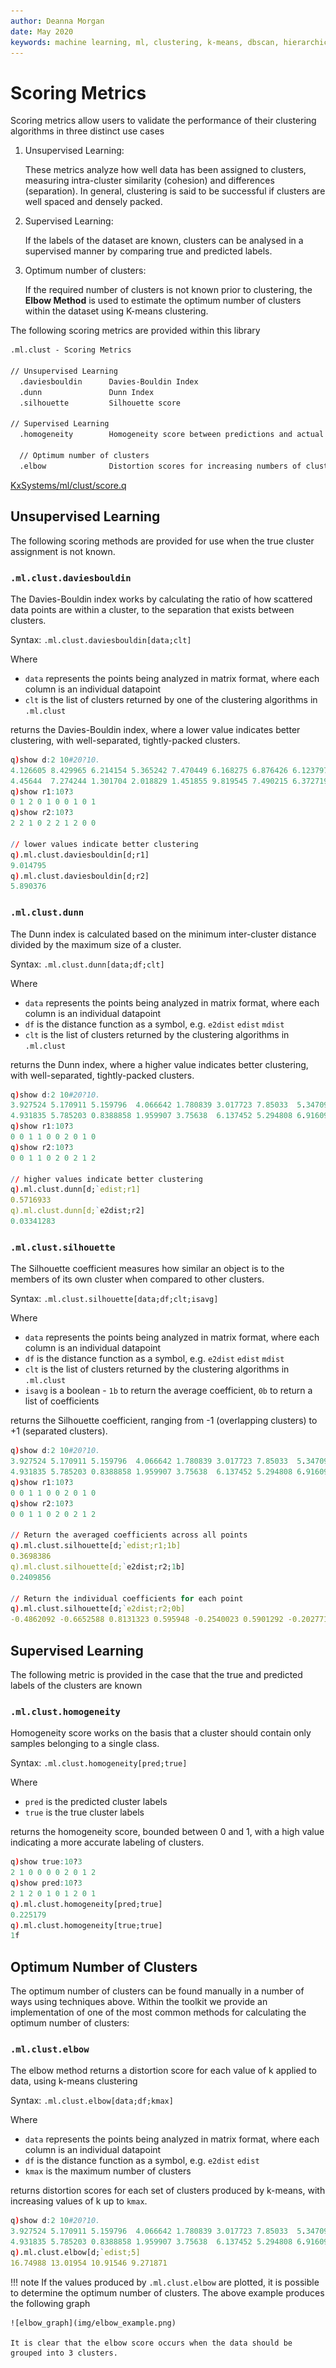 ```yaml
---
author: Deanna Morgan
date: May 2020
keywords: machine learning, ml, clustering, k-means, dbscan, hierarchical, cure, scoring, davies-bouldin, dunn, silhouette, homogeneity, elbow
---
```


# <i class="fas fa-share-alt"></i> Scoring Metrics

Scoring metrics allow users to validate the performance of their clustering algorithms in three distinct use cases

1. Unsupervised Learning: 

	These metrics analyze how well data has been assigned to clusters, measuring intra-cluster similarity (cohesion) and differences (separation). In general, clustering is said to be successful if clusters are well spaced and densely packed.

2. Supervised Learning:

	If the labels of the dataset are known, clusters can be analysed in a supervised manner by comparing true and predicted labels.

3. Optimum number of clusters:

	If the required number of clusters is not known prior to clustering, the **Elbow Method** is used to estimate the optimum number of clusters within the dataset using K-means clustering.

The following scoring metrics are provided within this library

```txt
.ml.clust - Scoring Metrics

// Unsupervised Learning
  .daviesbouldin      Davies-Bouldin Index
  .dunn               Dunn Index
  .silhouette         Silhouette score

// Supervised Learning
  .homogeneity        Homogeneity score between predictions and actual value

  // Optimum number of clusters
  .elbow              Distortion scores for increasing numbers of clusters
```

<i class="fab fa-github"></i>
[KxSystems/ml/clust/score.q](https://github.com/kxsystems/ml/clust/score.q)


## Unsupervised Learning

The following scoring methods are provided for use when the true cluster assignment is not known.

### `.ml.clust.daviesbouldin`

The Davies-Bouldin index works by calculating the ratio of how scattered data points are within a cluster, to the separation that exists between clusters.

Syntax: `.ml.clust.daviesbouldin[data;clt]`

Where

- `data` represents the points being analyzed in matrix format, where each column is an individual datapoint
- `clt` is the list of clusters returned by one of the clustering algorithms in `.ml.clust`

returns the Davies-Bouldin index, where a lower value indicates better clustering, with well-separated, tightly-packed clusters.

```q
q)show d:2 10#20?10.
4.126605 8.429965 6.214154 5.365242 7.470449 6.168275 6.876426 6.123797 9.363..
4.45644  7.274244 1.301704 2.018829 1.451855 9.819545 7.490215 6.372719 5.856..
q)show r1:10?3
0 1 2 0 1 0 0 1 0 1
q)show r2:10?3
2 2 1 0 2 2 1 2 0 0

// lower values indicate better clustering
q).ml.clust.daviesbouldin[d;r1]
9.014795
q).ml.clust.daviesbouldin[d;r2]
5.890376
```

### `.ml.clust.dunn`

The Dunn index is calculated based on the minimum inter-cluster distance divided by the maximum size of a cluster. 

Syntax: `.ml.clust.dunn[data;df;clt]`

Where

- `data` represents the points being analyzed in matrix format, where each column is an individual datapoint
- `df` is the distance function as a symbol, e.g. `e2dist` `edist` `mdist`
- `clt` is the list of clusters returned by the clustering algorithms in `.ml.clust`

returns the Dunn index, where a higher value indicates better clustering, with well-separated, tightly-packed clusters.

```q
q)show d:2 10#20?10.
3.927524 5.170911 5.159796  4.066642 1.780839 3.017723 7.85033  5.347096..
4.931835 5.785203 0.8388858 1.959907 3.75638  6.137452 5.294808 6.916099..
q)show r1:10?3
0 0 1 1 0 0 2 0 1 0
q)show r2:10?3
0 0 1 1 0 2 0 2 1 2

// higher values indicate better clustering
q).ml.clust.dunn[d;`edist;r1]
0.5716933
q).ml.clust.dunn[d;`e2dist;r2]
0.03341283
```

### `.ml.clust.silhouette`

The Silhouette coefficient measures how similar an object is to the members of its own cluster when compared to other clusters.

Syntax: `.ml.clust.silhouette[data;df;clt;isavg]`

Where

- `data` represents the points being analyzed in matrix format, where each column is an individual datapoint
- `df` is the distance function as a symbol, e.g. `e2dist` `edist` `mdist`
- `clt` is the list of clusters returned by the clustering algorithms in `.ml.clust`
- `isavg` is a boolean - `1b` to return the average coefficient, `0b` to return a list of coefficients

returns the Silhouette coefficient, ranging from -1 (overlapping clusters) to +1 (separated clusters).

```q
q)show d:2 10#20?10.
3.927524 5.170911 5.159796  4.066642 1.780839 3.017723 7.85033  5.347096..
4.931835 5.785203 0.8388858 1.959907 3.75638  6.137452 5.294808 6.916099..
q)show r1:10?3
0 0 1 1 0 0 2 0 1 0
q)show r2:10?3
0 0 1 1 0 2 0 2 1 2

// Return the averaged coefficients across all points
q).ml.clust.silhouette[d;`edist;r1;1b]
0.3698386
q).ml.clust.silhouette[d;`e2dist;r2;1b]
0.2409856

// Return the individual coefficients for each point
q).ml.clust.silhouette[d;`e2dist;r2;0b]
-0.4862092 -0.6652588 0.8131323 0.595948 -0.2540023 0.5901292 -0.2027718 0.61..
```

## Supervised Learning

The following metric is provided in the case that the true and predicted labels of the clusters are known

### `.ml.clust.homogeneity`

Homogeneity score works on the basis that a cluster should contain only samples belonging to a single class.

Syntax: `.ml.clust.homogeneity[pred;true]`

Where

-  `pred` is the predicted cluster labels
-  `true` is the true cluster labels

returns the homogeneity score, bounded between 0 and 1, with a high value indicating a more accurate labeling of clusters.

```q
q)show true:10?3
2 1 0 0 0 0 2 0 1 2
q)show pred:10?3
2 1 2 0 1 0 1 2 0 1
q).ml.clust.homogeneity[pred;true]
0.225179
q).ml.clust.homogeneity[true;true]
1f
```

## Optimum Number of Clusters

The optimum number of clusters can be found manually in a number of ways using techniques above. Within the toolkit we provide an implementation of one of the most common methods for calculating the optimum number of clusters:

### `.ml.clust.elbow`

The elbow method returns a distortion score for each value of k applied to data, using k-means clustering

Syntax: `.ml.clust.elbow[data;df;kmax]`

Where

- `data` represents the points being analyzed in matrix format, where each column is an individual datapoint
- `df` is the distance function as a symbol, e.g. `e2dist` `edist`
- `kmax` is the maximum number of clusters

returns distortion scores for each set of clusters produced by k-means, with increasing values of k up to `kmax`.

```q
q)show d:2 10#20?10.
3.927524 5.170911 5.159796  4.066642 1.780839 3.017723 7.85033  5.347096..
4.931835 5.785203 0.8388858 1.959907 3.75638  6.137452 5.294808 6.916099.. 
q).ml.clust.elbow[d;`edist;5]
16.74988 13.01954 10.91546 9.271871
```

!!! note
	If the values produced by `.ml.clust.elbow` are plotted, it is possible to determine the optimum number of clusters. The above example produces the following graph

	![elbow_graph](img/elbow_example.png)

	It is clear that the elbow score occurs when the data should be grouped into 3 clusters.

